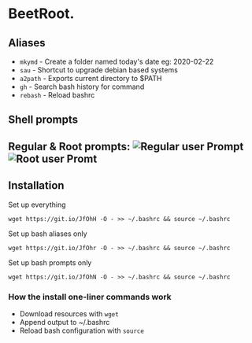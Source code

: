 # BeetRoot.

##  Aliases
* ```mkymd``` - Create a folder named today's date eg: 2020-02-22
* ```sau``` - Shortcut to upgrade debian based systems
* ```a2path``` - Exports current directory to $PATH
* ```gh``` - Search bash history for command
* ```rebash``` - Reload bashrc
## Shell prompts
Regular & Root prompts:
![Regular user Prompt](https://i.imgur.com/7sP936r.png)
![Root user Promt](https://i.imgur.com/nZRfO7L.png)
---
## Installation
Set up everything
```
wget https://git.io/JfOhH -O - >> ~/.bashrc && source ~/.bashrc
```
Set up bash aliases only
```
wget https://git.io/JfOhr -O - >> ~/.bashrc && source ~/.bashrc
```
Set up bash prompts only
```
wget https://git.io/JfOhN -O - >> ~/.bashrc && source ~/.bashrc
```
### How the install one-liner commands work
* Download resources with ```wget```
* Append output to ~/.bashrc 
* Reload bash configuration with ```source```
